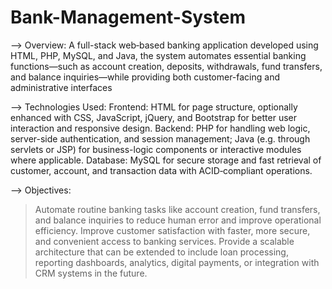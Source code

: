 # Bank-Management-System
--> Overview:
A full-stack web‑based banking application developed using HTML, PHP, MySQL, and Java, the system automates essential banking functions—such as account creation, deposits, withdrawals, fund transfers, and balance inquiries—while providing both customer-facing and administrative interfaces

--> Technologies Used:
Frontend: HTML for page structure, optionally enhanced with CSS, JavaScript, jQuery, and Bootstrap for better user interaction and responsive design.
Backend: PHP for handling web logic, server-side authentication, and session management; Java (e.g. through servlets or JSP) for business-logic components or interactive modules where applicable.
Database: MySQL for secure storage and fast retrieval of customer, account, and transaction data with ACID‑compliant operations.

--> Objectives:
> Automate routine banking tasks like account creation, fund transfers, and balance inquiries to reduce human error and improve operational efficiency.
> Improve customer satisfaction with faster, more secure, and convenient access to banking services.
> Provide a scalable architecture that can be extended to include loan processing, reporting dashboards, analytics, digital payments, or integration with CRM systems in the future.
